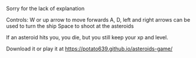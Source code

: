 Sorry for the lack of explanation

Controls:
W or up arrow to move forwards
A, D, left and right arrows can be used to turn the ship
Space to shoot at the asteroids

If an asteroid hits you, you die, but you still keep your xp and level.

Download it or play it at https://potato639.github.io/asteroids-game/
